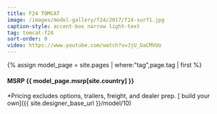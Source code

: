 ```yaml
---
title: F24 TOMCAT
image: /images/model-gallery/f24/2017/f24-surf1.jpg
caption-style: accent-box narrow light-text
tag: tomcat-f24
sort-order: 0
video: https://www.youtube.com/watch?v=JjU_DaCMVUo
---
```

{% assign model_page = site.pages | where:"tag",page.tag | first %}
#### MSRP {{ model_page.msrp[site.country] }} ####

*Pricing excludes options, trailers, freight, and dealer prep.
[ build your own]({{ site.designer_base_url }}/model/10)
